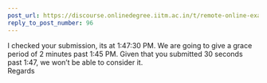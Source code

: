 ```yaml
---
post_url: https://discourse.onlinedegree.iitm.ac.in/t/remote-online-exam-tds-jan-2025/168832/99
reply_to_post_number: 96
---
```

I checked your submission, its at 1:47:30 PM. We are going to give a grace period of 2 minutes past 1:45 PM. Given that you submitted 30 seconds past 1:47, we won’t be able to consider it.  
Regards